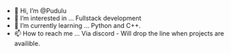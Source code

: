 - 👋 Hi, I’m @Pudulu
- 👀 I’m interested in ... Fullstack development
- 🌱 I’m currently learning ... Python and C++. 
- 📫 How to reach me ... Via discord - Will drop the line when projects are availible. 

<!---
Pudulu/Pudulu is a ✨ special ✨ repository because its `README.md` (this file) appears on your GitHub profile.
You can click the Preview link to take a look at your changes.
--->
